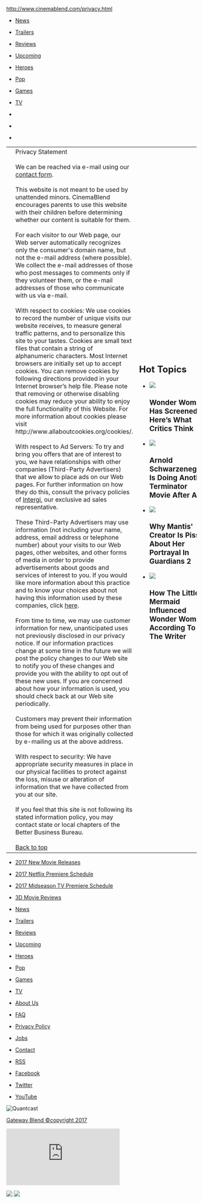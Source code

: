 http://www.cinemablend.com/privacy.html

[](/ "CINEMABLEND")

-   [News](/news.php)
-   [Trailers](/trailers/)
-   [Reviews](/reviews/)
-   [Upcoming](/previews/)
-   [Heroes](/superheroes/)
-   [Pop](/pop/)
-   [Games](/games/)
-   [TV](/television/)

-   [](https://www.youtube.com/user/cinemablendhd)
-   [](http://www.facebook.com/cinemablendcom)
-   [](http://www.twitter.com/cinemablend)

<table>
<colgroup>
<col width="33%" />
<col width="33%" />
<col width="33%" />
</colgroup>
<tbody>
<tr class="odd">
<td><div>

</div></td>
<td><div id="slot_left" class="slot" data-slot="left">
<div class="partial content_story" data-id="p3232191" data-uuid="ab8e1dfc-bc83-4f59-aff2-b907ce60d8b9" data-layout_partial_id="3232191">

</div>
<div class="partial content_story_pages_html" data-id="pNone" data-uuid="4f1543dc-a065-4bb5-93a6-7d05e076320e" data-layout_partial_id="None">
<a href=""></a>
<div class="StoryContent">
Privacy Statement<br />
<br />
We can be reached via e-mail using our <a href="/contact.html">contact form</a>.<br />
<br />
This website is not meant to be used by unattended minors. CinemaBlend encourages parents to use this website with their children before determining whether our content is suitable for them.<br />
<br />
For each visitor to our Web page, our Web server automatically recognizes only the consumer's domain name, but not the e-mail address (where possible). We collect the e-mail addresses of those who post messages to comments only if they volunteer them, or the e-mail addresses of those who communicate with us via e-mail.<br />
<br />
With respect to cookies: We use cookies to record the number of unique visits our website receives, to measure general traffic patterns, and to personalize this site to your tastes. Cookies are small text files that contain a string of alphanumeric characters. Most Internet browsers are initially set up to accept cookies. You can remove cookies by following directions provided in your Internet browser’s help file. Please note that removing or otherwise disabling cookies may reduce your ability to enjoy the full functionality of this Website. For more information about cookies please visit http://www.allaboutcookies.org/cookies/.<br />
<br />
With respect to Ad Servers: To try and bring you offers that are of interest to you, we have relationships with other companies (Third-Party Advertisers) that we allow to place ads on our Web pages. For further information on how they do this, consult the privacy policies of <a href="http://www.intergi.com/privacy/">Intergi</a>, our exclusive ad sales representative.<br />
<br />
These Third-Party Advertisers may use information (not including your name, address, email address or telephone number) about your visits to our Web pages, other websites, and other forms of media in order to provide advertisements about goods and services of interest to you. If you would like more information about this practice and to know your choices about not having this information used by these companies, click <a href="http://networkadvertising.org/consumer/opt_out.asp">here</a>.<br />
<br />
From time to time, we may use customer information for new, unanticipated uses not previously disclosed in our privacy notice. If our information practices change at some time in the future we will post the policy changes to our Web site to notify you of these changes and provide you with the ability to opt out of these new uses. If you are concerned about how your information is used, you should check back at our Web site periodically.<br />
<br />
Customers may prevent their information from being used for purposes other than those for which it was originally collected by e-mailing us at the above address.<br />
<br />
With respect to security: We have appropriate security measures in place in our physical facilities to protect against the loss, misuse or alteration of information that we have collected from you at our site.<br />
<br />
If you feel that this site is not following its stated information policy, you may contact state or local chapters of the Better Business Bureau.
</div>
</div>
<div class="partial snippet backtotop" data-id="p3232251" data-uuid="725745e1-4a0c-4b34-857a-5ed25d4d64d0" data-layout_partial_id="3232251">
<br />
<a href="#"><span>Back to top</span></a>
</div>
<div class="partial content_story_cb_related sidebar curated" data-id="p3232201" data-uuid="50da7f7f-a6b6-4d48-857f-56ef8e4f9931" data-layout_partial_id="3232201">

</div>
</div></td>
<td><div id="slot_right" class="slot" data-slot="right">
<div class="partial ads_slots_dfp ad" data-id="p3232271" data-uuid="6d07629f-28b0-4310-be7a-8393662cc4f3" data-layout_partial_id="3232271">
<div id="cb_300x250_1">

</div>
</div>
<div class="partial content_story_cb_related_hot_topics hot_topics" data-id="p3232291" data-uuid="ad6ace5d-5c7b-48fe-b413-6ca9f3225edb" data-layout_partial_id="3232291">
<div class="block-header">
<h2 id="hot-topics">Hot Topics</h2>
</div>
<div class="block-content">
<ul>
<li><a href="/news/1660939/wonder-woman-has-screened-heres-what-critics-think" title="Wonder Woman Has Screened, Here’s What Critics Think"></a>
<div class="image">
<img src="http://img.cinemablend.com/filter:centercrop/quill/1/8/7/4/a/d/1874ad23b3fbfc0e69cf09e6553e5e33cfe9e537.jpg?w=300&amp;h=200" />
</div>
<div class="content">
<div class="title">
<h3 id="wonder-woman-has-screened-heres-what-critics-think">Wonder Woman Has Screened, Here’s What Critics Think</h3>
</div>
</div></li>
<li><a href="/news/1661479/arnold-schwarzenegger-is-doing-another-terminator-movie-after-all" title="Arnold Schwarzenegger Is Doing Another Terminator Movie After All"></a>
<div class="image">
<img src="http://img.cinemablend.com/filter:centercrop/quill/c/4/1/1/7/a/c4117ae8d580914ba136e3d3eb508649a630c928.jpg?w=100&amp;h=100" />
</div>
<div class="content">
<div class="title">
<h3 id="arnold-schwarzenegger-is-doing-another-terminator-movie-after-all">Arnold Schwarzenegger Is Doing Another Terminator Movie After All</h3>
</div>
</div></li>
<li><a href="/news/1660699/why-mantis-creator-is-pissed-about-her-portrayal-in-guardians-2" title="Why Mantis&#39; Creator Is Pissed About Her Portrayal In Guardians 2"></a>
<div class="image">
<img src="http://img.cinemablend.com/filter:centercrop/quill/1/8/6/8/c/6/1868c6c6b7a522abf928531fc4c146b5c9238e6b.jpg?w=100&amp;h=100" />
</div>
<div class="content">
<div class="title">
<h3 id="why-mantis-creator-is-pissed-about-her-portrayal-in-guardians-2">Why Mantis' Creator Is Pissed About Her Portrayal In Guardians 2</h3>
</div>
</div></li>
<li><a href="/news/1661410/how-the-little-mermaid-influenced-wonder-woman-according-to-the-writer" title="How The Little Mermaid Influenced Wonder Woman, According To The Writer"></a>
<div class="image">
<img src="http://img.cinemablend.com/filter:centercrop/quill/4/5/4/e/2/8/454e28598b22d2bfbcd83028d66f45fb806486c4.jpg?w=100&amp;h=100" />
</div>
<div class="content">
<div class="title">
<h3 id="how-the-little-mermaid-influenced-wonder-woman-according-to-the-writer">How The Little Mermaid Influenced Wonder Woman, According To The Writer</h3>
</div>
</div></li>
</ul>
</div>
</div>
</div></td>
</tr>
</tbody>
</table>

[](/ "CinemaBlend")

-   [2017 New Movie Releases](/news/1585840/new-movie-releases-2017-movie-release-date-schedule)
-   [2017 Netflix Premiere Schedule](/television/1564860/2017-netflix-premiere-schedule-dates-for-new-and-returning-shows)
-   [2017 Midseason TV Premiere Schedule](/television/1580802/2017-midseason-tv-premiere-schedule-dates-for-new-and-returning-shows)
-   [3D Movie Reviews](/3d)

-   [News](/news.php)
-   [Trailers](/trailers/)
-   [Reviews](/reviews/)
-   [Upcoming](/previews/)
-   [Heroes](/superheroes/)
-   [Pop](/pop/)
-   [Games](/games/)
-   [TV](/television/)

-   [About Us](/about.html)
-   [FAQ](/faq.html)
-   [Privacy Policy](/privacy.html)
-   [Jobs](/jobs.html)
-   [Contact](/contact.html)

-   [RSS](/rss-index.html)
-   [Facebook](http://www.facebook.com/cinemablendcom)
-   [Twitter](http://www.twitter.com/cinemablend)
-   [YouTube](http://www.youtube.com/cinemablendhd)

![Quantcast](//pixel.quantserve.com/pixel/p-A9b8GRq-NyEYK.gif)

[<span>Gateway Blend</span> ©copyright 2017](http://www.gatewayblend.com/)

![](https://sp.analytics.yahoo.com/spp.pl?a=1000772689113&.yp=431002)

![](http://b.scorecardresearch.com/p?c1=2&c2=21229662&cv=2.0&cj=1) ![](http://b.scorecardresearch.com/p?c1=2&c2=21229662&cv=2.0&cj=1)


